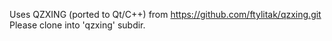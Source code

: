 Uses QZXING (ported to Qt/C++) from https://github.com/ftylitak/qzxing.git
Please clone into 'qzxing' subdir.
